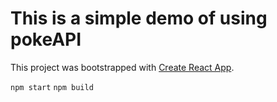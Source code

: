 # This is a simple demo of using pokeAPI
This project was bootstrapped with [Create React App](https://github.com/facebook/create-react-app).

`npm start`
`npm build`
